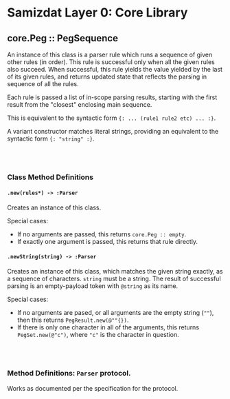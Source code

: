 Samizdat Layer 0: Core Library
==============================

core.Peg :: PegSequence
-----------------------

An instance of this class is a parser rule which runs a sequence of given
other rules (in order). This rule is successful only when all the given rules
also succeed. When successful, this rule yields the value yielded by the
last of its given rules, and returns updated state that reflects the
parsing in sequence of all the rules.

Each rule is passed a list of in-scope parsing results, starting with the
first result from the "closest" enclosing main sequence.

This is equivalent to the syntactic form `{: ... (rule1 rule2 etc) ... :}`.

A variant constructor matches literal strings, providing an equivalent to
the syntactic form `{: "string" :}`.


<br><br>
### Class Method Definitions

#### `.new(rules*) -> :Parser`

Creates an instance of this class.

Special cases:

* If no arguments are passed, this returns `core.Peg :: empty`.
* If exactly one argument is passed, this returns that rule directly.

#### `.newString(string) -> :Parser`

Creates an instance of this class, which matches the given string
exactly, as a sequence of characters. `string` must be a string. The result of
successful parsing is an empty-payload token with `@string` as its name.

Special cases:

* If no arguments are pased, or all arguments are the empty string (`""`),
  then this returns `PegResult.new(@""{})`.
* If there is only one character in all of the arguments, this returns
  `PegSet.new(@"c")`, where `"c"` is the character in question.

<br><br>
### Method Definitions: `Parser` protocol.

Works as documented per the specification for the protocol.

